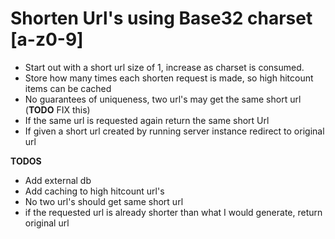 # Shorten Url's using Base32 charset [a-z0-9]

- Start out with a short url size of 1, increase as charset is consumed.
- Store how many times each shorten request is made, so high hitcount items can be cached
- No guarantees of uniqueness, two url's may get the same short url (**TODO** FIX this)
- If the same url is requested again return the same short Url
- If given a short url created by running server instance redirect to original url

**TODOS**
- Add external db
- Add caching to high hitcount url's
- No two url's should get same short url
- if the requested url is already shorter than what I would generate, return original url


